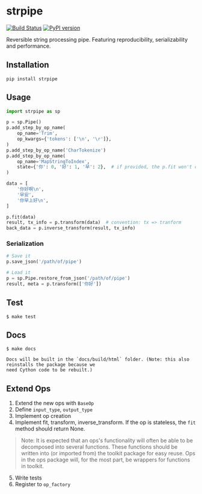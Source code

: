 # strpipe

[![Build Status](https://travis-ci.org/Yoctol/strpipe.svg?branch=master)](https://travis-ci.org/Yoctol/strpipe) [![PyPI version](https://badge.fury.io/py/strpipe.svg)](https://badge.fury.io/py/strpipe)


Reversible string processing pipe. Featuring reproducibility, serializability and performance.

## Installation

```
pip install strpipe
```

## Usage

```python
import strpipe as sp

p = sp.Pipe()
p.add_step_by_op_name(
    op_name='Trim',
    op_kwargs={'tokens': ['\n', '\r']},
)
p.add_step_by_op_name('CharTokenize')
p.add_step_by_op_name(
    op_name='MapStringToIndex',
    state={'你': 0, '好': 1, '早': 2},  # if provided, the p.fit won't change it
)

data = [
    '你好啊\n',
    '早安',
    '你早上好\n',
]

p.fit(data)
result, tx_info = p.transform(data)  # convention: tx => tranform
back_data = p.inverse_transform(result, tx_info)
```

### Serialization
```python
# Save it
p.save_json('/path/of/pipe')

# Load it
p = sp.Pipe.restore_from_json('/path/of/pipe')
result, meta = p.transform(['你好'])
```

## Test

```
$ make test
```

## Docs

```
$ make docs

Docs will be built in the `docs/build/html` folder. (Note: this also reinstalls the package because we
need Cython code to be rebuilt.)
```

## Extend Ops

1. Extend the new ops with `BaseOp`
2. Define `input_type`, `output_type`
3. Implement op creation
4. Implement fit, transform, inverse_transform. If the op is stateless, the `fit` method should return None.

> Note: It is expected that an ops's functionality will often be able to be decomposed into several functions. These functions should be written into (or imported from) the toolkit package for easy reuse.
Ops in the ops package will, for the most part, be wrappers for functions in toolkit.

5. Write tests
6. Register to `op_factory`

